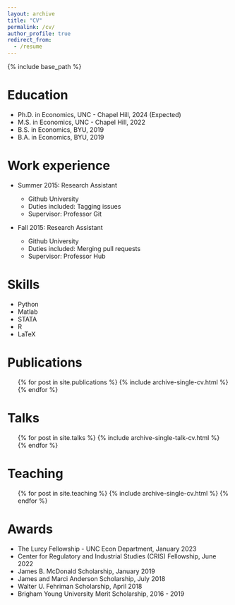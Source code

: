 ```yaml
---
layout: archive
title: "CV"
permalink: /cv/
author_profile: true
redirect_from:
  - /resume
---
```


{% include base_path %}

Education
======
* Ph.D. in Economics, UNC - Chapel Hill, 2024 (Expected)
* M.S. in Economics, UNC - Chapel Hill, 2022
* B.S. in Economics, BYU, 2019
* B.A. in Economics, BYU, 2019

Work experience
======
* Summer 2015: Research Assistant
  * Github University
  * Duties included: Tagging issues
  * Supervisor: Professor Git

* Fall 2015: Research Assistant
  * Github University
  * Duties included: Merging pull requests
  * Supervisor: Professor Hub
  
Skills
======
* Python
* Matlab
* STATA
* R
* LaTeX

Publications
======
  <ul>{% for post in site.publications %}
    {% include archive-single-cv.html %}
  {% endfor %}</ul>
  
Talks
======
  <ul>{% for post in site.talks %}
    {% include archive-single-talk-cv.html %}
  {% endfor %}</ul>
  
Teaching
======
  <ul>{% for post in site.teaching %}
    {% include archive-single-cv.html %}
  {% endfor %}</ul>
  
Awards
======
* The Lurcy Fellowship - UNC Econ Department, January 2023
* Center for Regulatory and Industrial Studies (CRIS) Fellowship, June 2022
* James B. McDonald Scholarship, January 2019
* James and Marci Anderson Scholarship, July 2018
* Walter U. Fehriman Scholarship, April 2018
* Brigham Young University Merit Scholarship, 2016 - 2019
